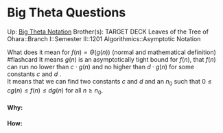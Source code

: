 # Big Theta Questions

Up: [Big Theta Notation](big_theta_notation)
Brother(s):
TARGET DECK
Leaves of the Tree of Ohara::Branch I::Semester II::1201 Algorithmics::Asymptotic Notation

What does it mean for $f(n) = \Theta(g(n))$ (normal and mathematical definition) #flashcard 
It means $g(n)$ is an asymptotically tight bound for $f(n)$, that $f(n)$ can run no lower than $c \cdot g(n)$ and no higher than $d \cdot g(n)$ for some constants $c$ and $d$ .   
It means that we can find two constants $c$ and $d$ and an $n_0$ 
such that $0 \leq cg(n) \le f(n) \le dg(n)$ for all $n \ge n_0$.
<!--ID: 1707419088538-->






































#### Why:
#### How:









